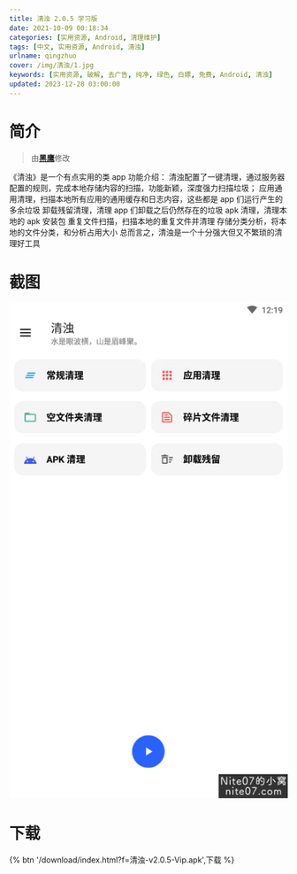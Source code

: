 ```yaml
---
title: 清浊 2.0.5 学习版
date: 2021-10-09 00:18:34
categories: [实用资源, Android, 清理维护]
tags: [中文, 实用资源, Android, 清浊]
urlname: qingzhuo
cover: /img/清浊/1.jpg
keywords: [实用资源, 破解, 去广告, 纯净, 绿色, 白嫖, 免费, Android, 清浊]
updated: 2023-12-28 03:00:00
---
```


# 简介

> 由[**黑鹰**](/laiyuan)修改

《清浊》是一个有点实用的类 app
功能介绍：
清浊配置了一键清理，通过服务器配置的规则，完成本地存储内容的扫描，功能新颖，深度强力扫描垃圾；
应用通用清理，扫描本地所有应用的通用缓存和日志内容，这些都是 app 们运行产生的多余垃圾
卸载残留清理，清理 app 们卸载之后仍然存在的垃圾
apk 清理，清理本地的 apk 安装包
重复文件扫描，扫描本地的重复文件并清理
存储分类分析，将本地的文件分类，和分析占用大小
总而言之，清浊是一个十分强大但又不繁琐的清理好工具

# 截图

![](/img/清浊/2.jpg)

# 下载

{% btn '/download/index.html?f=清浊-v2.0.5-Vip.apk',下载 %}
